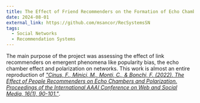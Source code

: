 ```yaml
---
title: The Effect of Friend Recommenders on the Formation of Echo Chambers and Polarization in Social Networks
date: 2024-08-01
external_link: https://github.com/msancor/RecSystemsSN
tags:
  - Social Networks
  - Recommendation Systems
---
```


The main purpose of the project was assessing the effect of link recommenders on emergent phenomena like popularity bias, the echo chamber effect and polarization on networks. This work is almost an entire reproduction of [*"Cinus, F., Minici, M., Monti, C., & Bonchi, F. (2022). The Effect of People Recommenders on Echo Chambers and Polarization. Proceedings of the International AAAI Conference on Web and Social Media, 16(1), 90-101."*](https://doi.org/10.1609/icwsm.v16i1.19275).

<!--more-->
